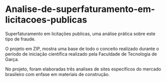 # Analise-de-superfaturamento-em-licitacoes-publicas
Superfaturamento em licitações publicas, uma análise prática sobre este tipo de fraude.

O projeto em ZIP, mostra uma base de todo o conceito realizado durante o período de iniciação científica realizado pela Faculdade de Tecnologia de Garça.

No projeto, foram elaboradas três analises de sites especificos do mercado brasileiro com enfase em materiais de construção. 

